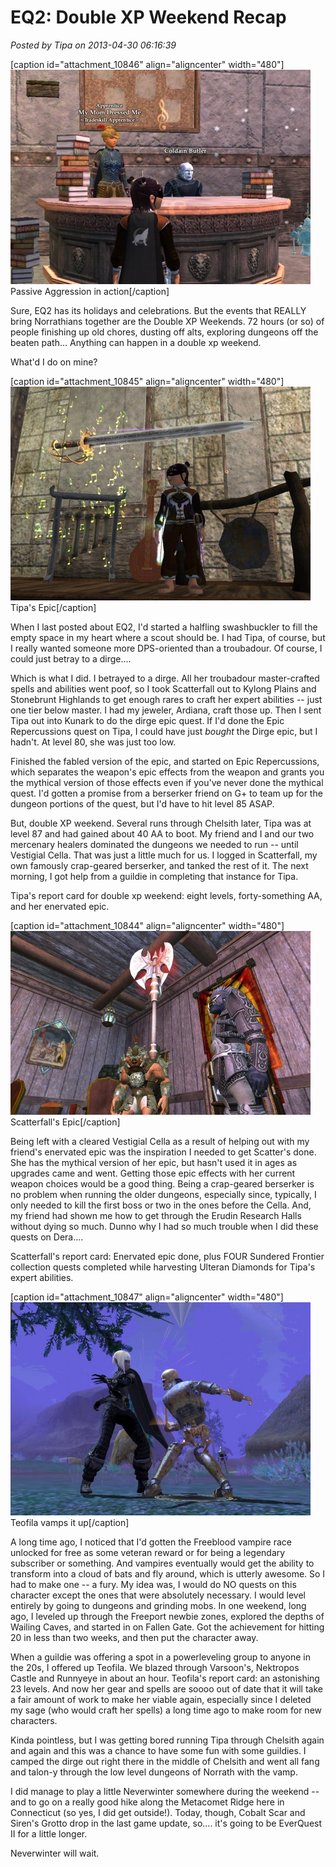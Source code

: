 # EQ2: Double XP Weekend Recap

*Posted by Tipa on 2013-04-30 06:16:39*

[caption id="attachment\_10846" align="aligncenter" width="480"][![Passive Aggression in action](../../../uploads/2013/04/EverQuest2-2013-04-23-07-38-40-70-480x343.jpg)](../../../uploads/2013/04/EverQuest2-2013-04-23-07-38-40-70.jpg) Passive Aggression in action[/caption]

Sure, EQ2 has its holidays and celebrations. But the events that REALLY bring Norrathians together are the Double XP Weekends. 72 hours (or so) of people finishing up old chores, dusting off alts, exploring dungeons off the beaten path... Anything can happen in a double xp weekend.

What'd I do on mine?

[caption id="attachment\_10845" align="aligncenter" width="480"][![Tipa's Epic](../../../uploads/2013/04/EverQuest2-2013-04-28-15-07-09-85-480x342.jpg)](../../../uploads/2013/04/EverQuest2-2013-04-28-15-07-09-85.jpg) Tipa's Epic[/caption]

When I last posted about EQ2, I'd started a halfling swashbuckler to fill the empty space in my heart where a scout should be. I had Tipa, of course, but I really wanted someone more DPS-oriented than a troubadour. Of course, I could just betray to a dirge....

Which is what I did. I betrayed to a dirge. All her troubadour master-crafted spells and abilities went poof, so I took Scatterfall out to Kylong Plains and Stonebrunt Highlands to get enough rares to craft her expert abilities -- just one tier below master. I had my jeweler, Ardiana, craft those up. Then I sent Tipa out into Kunark to do the dirge epic quest. If I'd done the Epic Repercussions quest on Tipa, I could have just *bought* the Dirge epic, but I hadn't. At level 80, she was just too low.

Finished the fabled version of the epic, and started on Epic Repercussions, which separates the weapon's epic effects from the weapon and grants you the mythical version of those effects even if you've never done the mythical quest. I'd gotten a promise from a berserker friend on G+ to team up for the dungeon portions of the quest, but I'd have to hit level 85 ASAP.

But, double XP weekend. Several runs through Chelsith later, Tipa was at level 87 and had gained about 40 AA to boot. My friend and I and our two mercenary healers dominated the dungeons we needed to run -- until Vestigial Cella. That was just a little much for us. I logged in Scatterfall, my own famously crap-geared berserker, and tanked the rest of it. The next morning, I got help from a guildie in completing that instance for Tipa.

Tipa's report card for double xp weekend: eight levels, forty-something AA, and her enervated epic.

[caption id="attachment\_10844" align="aligncenter" width="480"][![Scatterfall's Epic](../../../uploads/2013/04/EverQuest2-2013-04-28-10-54-49-50-480x294.jpg)](../../../uploads/2013/04/EverQuest2-2013-04-28-10-54-49-50.jpg) Scatterfall's Epic[/caption]

Being left with a cleared Vestigial Cella as a result of helping out with my friend's enervated epic was the inspiration I needed to get Scatter's done. She has the mythical version of her epic, but hasn't used it in ages as upgrades came and went. Getting those epic effects with her current weapon choices would be a good thing. Being a crap-geared berserker is no problem when running the older dungeons, especially since, typically, I only needed to kill the first boss or two in the ones before the Cella. And, my friend had shown me how to get through the Erudin Research Halls without dying so much. Dunno why I had so much trouble when I did these quests on Dera....

Scatterfall's report card: Enervated epic done, plus FOUR Sundered Frontier collection quests completed while harvesting Ulteran Diamonds for Tipa's expert abilities.

[caption id="attachment\_10847" align="aligncenter" width="480"][![Teofila vamps it up](../../../uploads/2013/04/EverQuest2-2013-04-30-07-01-10-05-480x341.jpg)](../../../uploads/2013/04/EverQuest2-2013-04-30-07-01-10-05.jpg) Teofila vamps it up[/caption]

A long time ago, I noticed that I'd gotten the Freeblood vampire race unlocked for free as some veteran reward or for being a legendary subscriber or something. And vampires eventually would get the ability to transform into a cloud of bats and fly around, which is utterly awesome. So I had to make one -- a fury. My idea was, I would do NO quests on this character except the ones that were absolutely necessary. I would level entirely by going to dungeons and grinding mobs. In one weekend, long ago, I leveled up through the Freeport newbie zones, explored the depths of Wailing Caves, and started in on Fallen Gate. Got the achievement for hitting 20 in less than two weeks, and then put the character away.

When a guildie was offering a spot in a powerleveling group to anyone in the 20s, I offered up Teofila. We blazed through Varsoon's, Nektropos Castle and Runnyeye in about an hour. Teofila's report card: an astonishing 23 levels. And now her gear and spells are soooo out of date that it will take a fair amount of work to make her viable again, especially since I deleted my sage (who would craft her spells) a long time ago to make room for new characters.

Kinda pointless, but I was getting bored running Tipa through Chelsith again and again and this was a chance to have some fun with some guildies. I camped the dirge out right there in the middle of Chelsith and went all fang and talon-y through the low level dungeons of Norrath with the vamp.

I did manage to play a little Neverwinter somewhere during the weekend -- and to go on a really good hike along the Metacomet Ridge here in Connecticut (so yes, I did get outside!). Today, though, Cobalt Scar and Siren's Grotto drop in the last game update, so.... it's going to be EverQuest II for a little longer.

Neverwinter will wait.

